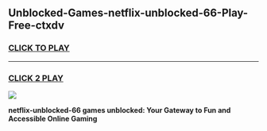 
## Unblocked-Games-netflix-unblocked-66-Play-Free-ctxdv
<h3>
<a href="https://premium76.site?title=netflix-unblocked-66&ref=20M">CLICK TO PLAY</a></h3>
<hr>

<h3>
<a href="https://premium76.site?title=netflix-unblocked-66&ref=20M">CLICK 2 PLAY</a>
  
</h3>

<a href="https://premium76.site?title=netflix-unblocked-66&ref=19M"><img src="https://clearcache.store/games.png"></a>


**netflix-unblocked-66 games unblocked: Your Gateway to Fun and Accessible Online Gaming**
